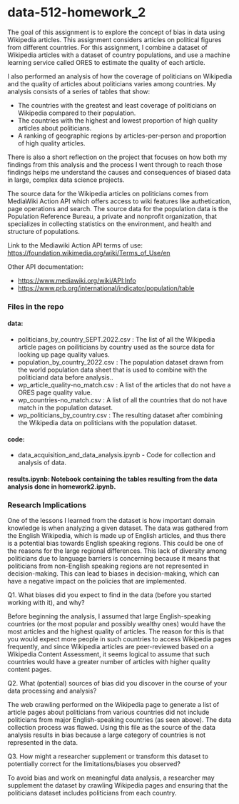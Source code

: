 # data-512-homework_2

The goal of this assignment is to explore the concept of bias in data using Wikipedia articles. This assignment considers articles on political figures from different countries. For this assignment, I combine a dataset of Wikipedia articles with a dataset of country populations, and use a machine learning service called ORES to estimate the quality of each article.

I also performed an analysis of how the coverage of politicians on Wikipedia and the quality of articles about politicians varies among countries. My analysis consists of a series of tables that show:
- The countries with the greatest and least coverage of politicians on Wikipedia compared to their population.
- The countries with the highest and lowest proportion of high quality articles about politicians.
- A ranking of geographic regions by articles-per-person and proportion of high quality articles.

There is also a short reflection on the project that focuses on how both my findings from this analysis and the process I went through to reach those findings helps me understand the causes and consequences of biased data in large, complex data science projects.

The source data for the Wikipedia articles on politicians comes from MediaWiki Action API which offers access to wiki features like authetication, page operations and search. The source data for the population data is the Population Reference Bureau, a private and nonprofit organization, that specializes in collecting statistics on the environment, and health and structure of populations.

Link to the Mediawiki Action API terms of use: https://foundation.wikimedia.org/wiki/Terms_of_Use/en

Other API documentation:
- https://www.mediawiki.org/wiki/API:Info
- https://www.prb.org/international/indicator/population/table

### Files in the repo

#### data:

- politicians_by_country_SEPT.2022.csv : The list of all the Wikipedia article pages on poiliticians by country used as the source data for looking up page quality values.
- population_by_country_2022.csv : The population dataset drawn from the world population data sheet that is used to combine with the politiciand data before analysis..
- wp_article_quality-no_match.csv : A list of the articles that do not have a ORES page quality value.
- wp_countries-no_match.csv : A list of all the countries that do not have match in the population dataset.
- wp_politicians_by_country.csv : The resulting dataset after combining the Wikipedia data on politicians with the population dataset. 

#### code:

- data_acquisition_and_data_analysis.ipynb - Code for collection and analysis of data.

#### results.ipynb: Notebook containing the tables resulting from the data analysis done in homework2.ipynb.

### Research Implications

One of the lessons I learned from the dataset is how important domain knowledge is when analyzing a given dataset. The data was gathered from the English Wikipedia, which is made up of English articles, and thus there is a potential bias towards English speaking regions. This could be one of the reasons for the large regional differences. This lack of diversity among politicians due to language barriers is concerning because it means that politicians from non-English speaking regions are not represented in decision-making. This can lead to biases in decision-making, which can have a negative impact on the policies that are implemented.

Q1. What biases did you expect to find in the data (before you started working with it), and why?

Before beginning the analysis, I assumed that large English-speaking countries (or the most popular and possibly wealthy ones) would have the most articles and the highest quality of articles. The reason for this is that you would expect more people in such countries to access Wikipedia pages frequently, and since Wikipedia articles are peer-reviewed based on a Wikipedia Content Assessment, it seems logical to assume that such countries would have a greater number of articles with higher quality content pages.

Q2. What (potential) sources of bias did you discover in the course of your data processing and analysis?

The web crawling performed on the Wikipedia page to generate a list of article pages about politicians from various countries did not include politicians from major English-speaking countries (as seen above). The data collection process was flawed. Using this file as the source of the data analysis results in bias because a large category of countries is not represented in the data.

Q3. How might a researcher supplement or transform this dataset to potentially correct for the limitations/biases you observed?

To avoid bias and work on meaningful data analysis, a researcher may supplement the dataset by crawling Wikipedia pages and ensuring that the politicians dataset includes politicians from each country.
